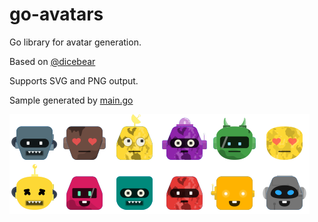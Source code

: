 # go-avatars

Go library for avatar generation.

Based on [@dicebear](https://github.com/dicebear/dicebear)

Supports SVG and PNG output.

Sample generated by [main.go](example/sample/main.go)

![sample](sample.png)
